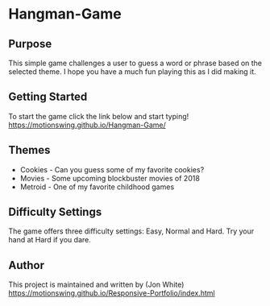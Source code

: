 # Hangman-Game

## Purpose

This simple game challenges a user to guess a word or phrase based on the selected theme. I hope you have a much fun playing this as I did making it.


## Getting Started

To start the game click the link below and start typing!
https://motionswing.github.io/Hangman-Game/


## Themes

* Cookies - Can you guess some of my favorite cookies?
* Movies - Some upcoming blockbuster movies of 2018
* Metroid - One of my favorite childhood games 


## Difficulty Settings

The game offers three difficulty settings: Easy, Normal and Hard. Try your hand at Hard if you dare.


## Author

This project is maintained and written by 
(Jon White) https://motionswing.github.io/Responsive-Portfolio/index.html